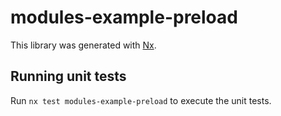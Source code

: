 # modules-example-preload

This library was generated with [Nx](https://nx.dev).

## Running unit tests

Run `nx test modules-example-preload` to execute the unit tests.
